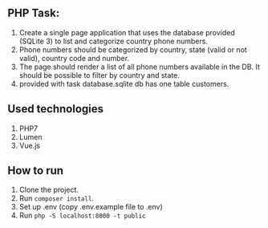 
## PHP Task:
1. Create a single page application that uses the database provided (SQLite 3) to list and categorize country phone numbers.
2. Phone numbers should be categorized by country, state (valid or not valid), country code and number.
3. The page should render a list of all phone numbers available in the DB. It should be possible to filter by country and state.
4. provided with task database.sqlite db has one table customers.

## Used technologies
1. PHP7
2. Lumen 
3. Vue.js 

## How to run
1. Clone the project.
2. Run `composer install`.
3. Set up .env (copy .env.example file to .env)
4. Run `php -S localhost:8000 -t public`



